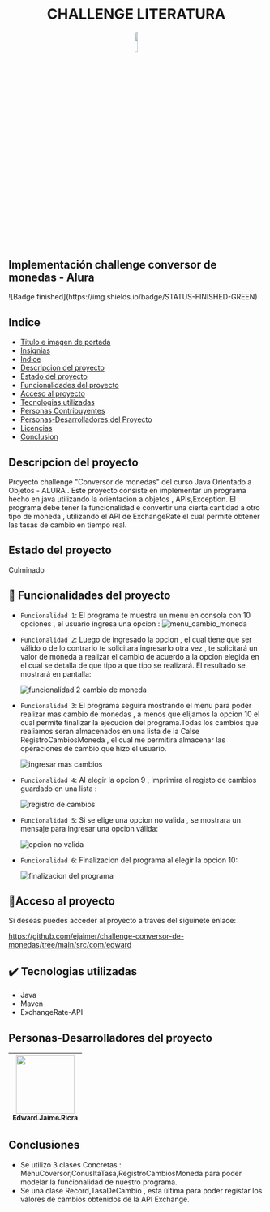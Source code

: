 <header>
  <h1 align = "center" width="70%"> CHALLENGE LITERATURA </h1>
  <img src="https://github.com/user-att![BIBLIOTECA DIGITAL](https://github.com/user-attachments/assets/890d01b1-e771-4e62-80b4-87650dff0543)
achments/assets/e48df976-9de7-423c-b941-5e489fa5cbcc" width="10%">
</header>
<h2>Implementación challenge conversor de monedas - Alura</h2>
![Badge finished](https://img.shields.io/badge/STATUS-FINISHED-GREEN)

## Indice
* [Titulo e imagen de portada](#Titulo-e-imagen-de-portada)
* [Insignias](#insignias)
* [Indice](#indice)
* [Descripcion del proyecto](#descripcion-del-proyecto)
* [Estado del proyecto](#estado-del-proyecto)
* [Funcionalidades del proyecto](#Funcionalidades-del-proyecto)
* [Acceso al proyecto](#Acceso-al-proyecto)
* [Tecnologias utilizadas](#Tecnologias-utilizadas)
* [Personas Contribuyentes](#Personas-contribuyentes)
* [Personas-Desarrolladores del Proyecto](#Personas-desarrolladores)
* [Licencias](#Licencias)
* [Conclusion](#Conclusion)

## Descripcion del proyecto
Proyecto challenge "Conversor de monedas" del curso Java Orientado a Objetos - ALURA . Este proyecto consiste en implementar un programa hecho en java utilizando la orientacion a objetos , APIs,Exception.
El programa debe tener la funcionalidad e convertir una cierta cantidad a otro tipo de moneda , utilizando el API de ExchangeRate el cual permite obtener las tasas de cambio en tiempo real.

## Estado del proyecto
Culminado

## 🔨 Funcionalidades del proyecto
- `Funcionalidad 1`: El programa te muestra un menu en consola con 10 opciones , el usuario ingresa una opcion :
  ![menu_cambio_moneda](https://github.com/user-attachments/assets/e0e68445-f040-4b72-ae4b-a679109c2c8e)

- `Funcionalidad 2`: Luego de ingresado la opcion , el cual tiene que ser válido o de lo contrario te solicitara ingresarlo otra vez , te solicitará un valor de moneda a realizar el cambio de acuerdo a la opcion elegida en el cual se detalla de que tipo a que tipo se realizará. El resultado se mostrará en pantalla:
  
  ![funcionalidad 2 cambio de moneda](https://github.com/user-attachments/assets/c67008e8-21ef-434f-9d57-d0b916f246e5)
  
- `Funcionalidad 3`: El programa seguira mostrando el menu para poder realizar mas cambio de monedas , a menos que elijamos la opcion 10 el cual permite finalizar la ejecucion del programa.Todas los cambios que realiamos seran almacenados en una lista de la Calse RegistroCambiosMoneda , el cual me permitira almacenar las operaciones de cambio que hizo el usuario.

  ![ingresar mas cambios](https://github.com/user-attachments/assets/2f7da485-653d-4d3d-9a8c-4441dbc82844)

- `Funcionalidad 4`: Al elegir la opcion 9 , imprimira el registo de cambios guardado en una lista :

  ![registro de cambios](https://github.com/user-attachments/assets/12f3d88a-7b06-47f0-92a1-9c43ce2a03fb)

  
- `Funcionalidad 5`: Si se elige una opcion no valida , se mostrara un mensaje para ingresar una opcion válida:

  ![opcion no valida](https://github.com/user-attachments/assets/3879e3a4-03c0-43ca-ba66-9d9fe14e0095)

- `Funcionalidad 6`: Finalizacion del programa al elegir la opcion 10:

  ![finalizacion del programa](https://github.com/user-attachments/assets/d2bf45d4-3ec1-406d-b995-ee9e1b1d80d9)

  
## 🔗Acceso al proyecto 
Si deseas puedes acceder al proyecto a traves del siguinete enlace:

  https://github.com/ejaimer/challenge-conversor-de-monedas/tree/main/src/com/edward

## ✔️ Tecnologias utilizadas
- Java
- Maven
- ExchangeRate-API

## Personas-Desarrolladores del proyecto
| [<img src="https://avatars.githubusercontent.com/u/70885445?s=400&u=6cbe5aa76688201740b9ae2cafbf789ab55bc533&v=4" width=115><br><sub>Edward Jaime Ricra</sub>](https://github.com/ejaimer) |
| :---: | 

## Conclusiones
- Se utilizo 3 clases Concretas : MenuCoversor,ConusltaTasa,RegistroCambiosMoneda para poder modelar la funcionalidad de nuestro programa.
- Se una clase Record,TasaDeCambio , esta última para poder registar los valores de cambios obtenidos de la API Exchange.
